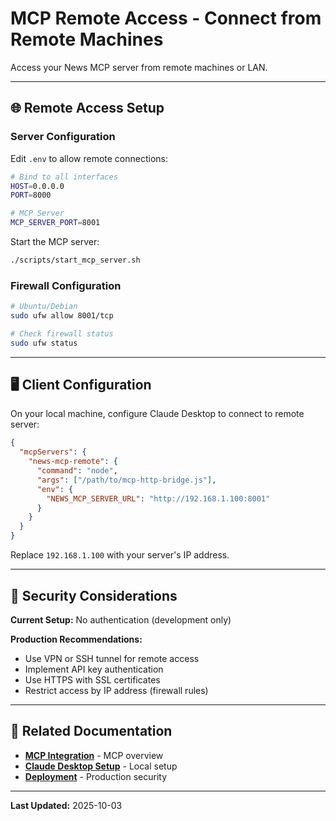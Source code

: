 # MCP Remote Access - Connect from Remote Machines

Access your News MCP server from remote machines or LAN.

---

## 🌐 Remote Access Setup

### Server Configuration

Edit `.env` to allow remote connections:

```bash
# Bind to all interfaces
HOST=0.0.0.0
PORT=8000

# MCP Server
MCP_SERVER_PORT=8001
```

Start the MCP server:
```bash
./scripts/start_mcp_server.sh
```

### Firewall Configuration

```bash
# Ubuntu/Debian
sudo ufw allow 8001/tcp

# Check firewall status
sudo ufw status
```

---

## 🖥️ Client Configuration

On your local machine, configure Claude Desktop to connect to remote server:

```json
{
  "mcpServers": {
    "news-mcp-remote": {
      "command": "node",
      "args": ["/path/to/mcp-http-bridge.js"],
      "env": {
        "NEWS_MCP_SERVER_URL": "http://192.168.1.100:8001"
      }
    }
  }
}
```

Replace `192.168.1.100` with your server's IP address.

---

## 🔐 Security Considerations

**Current Setup:** No authentication (development only)

**Production Recommendations:**
- Use VPN or SSH tunnel for remote access
- Implement API key authentication
- Use HTTPS with SSL certificates
- Restrict access by IP address (firewall rules)

---

## 🔗 Related Documentation

- **[MCP Integration](MCP-Integration)** - MCP overview
- **[Claude Desktop Setup](Claude-Desktop-Setup)** - Local setup
- **[Deployment](Deployment-Production)** - Production security

---

**Last Updated:** 2025-10-03
